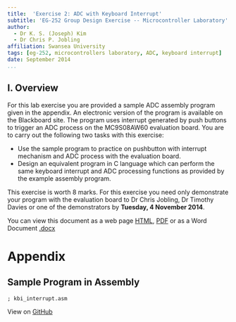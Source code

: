 ```yaml
---
title:  'Exercise 2: ADC with Keyboard Interrupt'
subtitle: 'EG-252 Group Design Exercise -- Microcontroller Laboratory'
author:
  - Dr K. S. (Joseph) Kim
  - Dr Chris P. Jobling
affiliation: Swansea University
tags: [eg-252, microcontrollers laboratory, ADC, keyboard interrupt]
date: September 2014
...
```


## I. Overview

For this lab exercise you are provided a sample ADC assembly program given in
the appendix. An electronic version of the program is available on the
Blackboard site. The program uses interrupt generated by push buttons to
trigger an ADC process on the MC9S08AW60 evaluation board. You are to carry out
the following two tasks with this exercise:

- Use the sample program to practice on pushbutton with interrupt mechanism and
ADC process with the evaluation board.
- Design an equivalent program in C language which can perform the same keyboard
interrupt and ADC processing functions as provided by the example assembly program.

This exercise is worth 8 marks. For this exercise you need only demonstrate your
program with the evaluation board to Dr Chris Jobling, Dr Timothy Davies or one of the demonstrators by **Tuesday, 4
November 2014**.

You can view this document as a web page [HTML](exercise2.html), [PDF](exercise2.pdf) or as a Word Document [.docx](exercise2.docx)


# Appendix
## Sample Program in Assembly

~~~~{include="kbi_adc.asm" #kbi_adc_asm .asm .numberLines}
; kbi_interrupt.asm
~~~~~~~~~~
View on [GitHub](https://github.com/cpjobling/EG-252-Resources/blob/master/Microcontroller-Interfacing/Exercises/Exercise2/kbi_adc.asm)